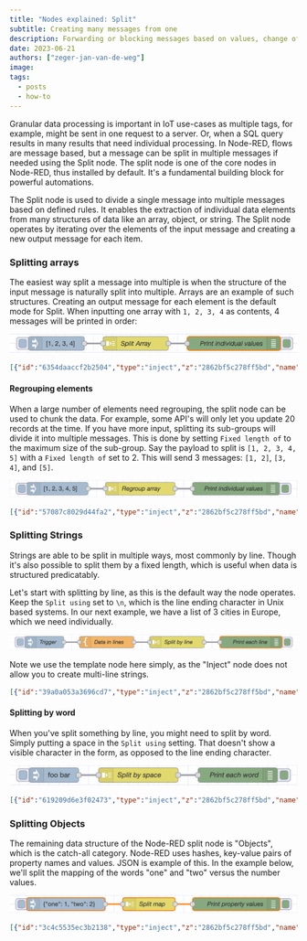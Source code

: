 ```yaml
---
title: "Nodes explained: Split"
subtitle: Creating many messages from one
description: Forwarding or blocking messages based on values, change of them, or lack of change.
date: 2023-06-21
authors: ["zeger-jan-van-de-weg"]
image:
tags:
  - posts
  - how-to
---
```


Granular data processing is important in IoT use-cases as multiple tags, for
example, might be sent in one request to a server. Or, when a SQL query results in
many results that need individual processing. In Node-RED, flows are message
based, but a message can be split in multiple messages if needed using the Split
node. The split node is one of the core nodes in Node-RED, thus installed by
default. It's a fundamental building block for powerful automations.

<!--more-->

The Split node is used to divide a single message into multiple messages based
on defined rules. It enables the extraction of individual data elements from many
structures of data like an array, object, or string. The Split node operates by
iterating over the elements of the input message and creating a new output
message for each item.

### Splitting arrays

The easiest way split a message into multiple is when the structure of the input
message is naturally split into multiple. Arrays are an example of such structures.
Creating an output message for each element is the default mode for Split. When
inputting one array with `1, 2, 3, 4` as contents, 4 messages will be printed in
order:

![Splitting an Array](./images/split-node-array.png)

```json
[{"id":"6354daaccf2b2504","type":"inject","z":"2862bf5c278ff5bd","name":"","props":[{"p":"payload"}],"repeat":"","crontab":"","once":false,"onceDelay":0.1,"topic":"","payload":"[1, 2, 3, 4]","payloadType":"json","x":140,"y":100,"wires":[["82ab52c7f894f725"]]},{"id":"82ab52c7f894f725","type":"split","z":"2862bf5c278ff5bd","name":"Split Array","splt":"\\n","spltType":"str","arraySplt":1,"arraySpltType":"len","stream":false,"addname":"","x":310,"y":100,"wires":[["80ee79b75e373ba9"]]},{"id":"80ee79b75e373ba9","type":"debug","z":"2862bf5c278ff5bd","name":"Print individual values","active":true,"tosidebar":true,"console":false,"tostatus":false,"complete":"payload","targetType":"msg","statusVal":"","statusType":"auto","x":520,"y":100,"wires":[]}]
```

#### Regrouping elements

When a large number of elements need regrouping, the split node can be used to chunk the data. For example, some API's will only let you update 20
records at the time. If you have more input, splitting its sub-groups will divide it into multiple messages. This is done by setting
`Fixed length of` to the maximum size of the sub-group. Say the payload to split
is `[1, 2, 3, 4, 5]` with a `Fixed length of` set to 2. This will send 3
messages: `[1, 2]`, `[3, 4]`, and `[5]`.

![Regroup an Array with Split](./images/split-node-regroup.png)

```json
[{"id":"57087c8029d44fa2","type":"inject","z":"2862bf5c278ff5bd","name":"","props":[{"p":"payload"}],"repeat":"","crontab":"","once":false,"onceDelay":0.1,"topic":"","payload":"[1, 2, 3, 4, 5]","payloadType":"json","x":150,"y":160,"wires":[["b8d0aec7f0cba6c5"]]},{"id":"b8d0aec7f0cba6c5","type":"split","z":"2862bf5c278ff5bd","name":"Regroup array","splt":"\\n","spltType":"str","arraySplt":"2","arraySpltType":"len","stream":false,"addname":"","x":340,"y":160,"wires":[["d45d698bae8b575d"]]},{"id":"d45d698bae8b575d","type":"debug","z":"2862bf5c278ff5bd","name":"Print individual values","active":true,"tosidebar":true,"console":false,"tostatus":false,"complete":"payload","targetType":"msg","statusVal":"","statusType":"auto","x":560,"y":160,"wires":[]}]
```

### Splitting Strings

Strings are able to be split in multiple ways, most commonly by line. Though it's
also possible to split them by a fixed length, which is useful when data is structured
predicatably.

Let's start with splitting by line, as this is the default way the node operates.
Keep the `Split using` set to `\n`, which is the line ending character in Unix
based systems. In our next example, we have a list of 3 cities in Europe, which
we need individually. 

![Splitting text by line](./images/split-node-by-line.png "Node-RED flow to split text by line")

Note we use the template node here simply, as the "Inject" node does not allow you
to create multi-line strings.

```json
[{"id":"39a0a053a3696cd7","type":"inject","z":"2862bf5c278ff5bd","name":"Trigger","props":[],"repeat":"","crontab":"","once":false,"onceDelay":0.1,"topic":"","x":130,"y":220,"wires":[["60bf012438abb4eb"]]},{"id":"4b56a3ed831df59e","type":"split","z":"2862bf5c278ff5bd","name":"Split by line","splt":"\\n","spltType":"str","arraySplt":1,"arraySpltType":"len","stream":false,"addname":"","x":470,"y":220,"wires":[["31f8ca22882b297f"]]},{"id":"31f8ca22882b297f","type":"debug","z":"2862bf5c278ff5bd","name":"Print each line","active":true,"tosidebar":true,"console":false,"tostatus":false,"complete":"payload","targetType":"msg","statusVal":"","statusType":"auto","x":660,"y":220,"wires":[]},{"id":"60bf012438abb4eb","type":"template","z":"2862bf5c278ff5bd","name":"Data in lines","field":"payload","fieldType":"msg","format":"handlebars","syntax":"mustache","template":"Amsterdam\nAndorra la Vella\nAthens","output":"str","x":290,"y":220,"wires":[["4b56a3ed831df59e"]]}]
```

#### Splitting by word

When you've split something by line, you might need to split by word. Simply
putting a space in the `Split using` setting. That doesn't show a visible character
in the form, as opposed to the line ending character.

![Node-RED split by word](./images/split-node-by-word.png "Split text by space in Node-RED")

```json
[{"id":"619209d6e3f02473","type":"inject","z":"2862bf5c278ff5bd","name":"","props":[{"p":"payload"}],"repeat":"","crontab":"","once":false,"onceDelay":0.1,"topic":"","payload":"foo bar","payloadType":"str","x":130,"y":280,"wires":[["15b9b3d17a64e2c7"]]},{"id":"15b9b3d17a64e2c7","type":"split","z":"2862bf5c278ff5bd","name":"Split by space","splt":" ","spltType":"str","arraySplt":1,"arraySpltType":"len","stream":false,"addname":"","x":300,"y":280,"wires":[["12607e8708ef58f2"]]},{"id":"12607e8708ef58f2","type":"debug","z":"2862bf5c278ff5bd","name":"Print each word","active":true,"tosidebar":true,"console":false,"tostatus":false,"complete":"payload","targetType":"msg","statusVal":"","statusType":"auto","x":500,"y":280,"wires":[]}]
```

### Splitting Objects

The remaining data structure of the Node-RED split node is "Objects", which is
the catch-all category. Node-RED uses hashes, key-value pairs of property names
and values. JSON is example of this. In the example below, we'll split the mapping
of the words "one" and "two" versus the number values.

![Split an object](./images/split-node-hash.png "Split arbitrary objects")

```json
[{"id":"3c4c5535ec3b2138","type":"inject","z":"2862bf5c278ff5bd","name":"","props":[{"p":"payload"}],"repeat":"","crontab":"","once":false,"onceDelay":0.1,"topic":"","payload":"{\"one\": 1, \"two\": 2}","payloadType":"json","x":170,"y":340,"wires":[["eb3227c954debb95"]]},{"id":"eb3227c954debb95","type":"split","z":"2862bf5c278ff5bd","name":"Split map","splt":"\\n","spltType":"str","arraySplt":"1","arraySpltType":"len","stream":false,"addname":"","x":360,"y":340,"wires":[["8c82877cdaff8f0d"]]},{"id":"8c82877cdaff8f0d","type":"debug","z":"2862bf5c278ff5bd","name":"Print property values","active":true,"tosidebar":true,"console":false,"tostatus":false,"complete":"payload","targetType":"msg","statusVal":"","statusType":"auto","x":560,"y":340,"wires":[]}]
```
